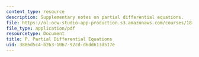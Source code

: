 ```yaml
---
content_type: resource
description: Supplementary notes on partial differential equations.
file: https://ol-ocw-studio-app-production.s3.amazonaws.com/courses/18-02-multivariable-calculus-fall-2007/3886d5c4b263106792cdd6dd613d517e_part_diff_eqn.pdf
file_type: application/pdf
resourcetype: Document
title: P. Partial Differential Equations
uid: 3886d5c4-b263-1067-92cd-d6dd613d517e
---
```


